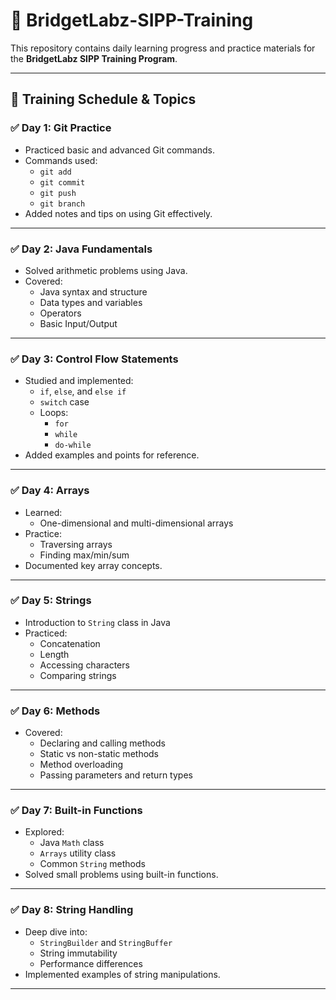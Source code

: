 # 📘 BridgetLabz-SIPP-Training

This repository contains daily learning progress and practice materials for the **BridgetLabz SIPP Training Program**.

---

## 📅 Training Schedule & Topics

### ✅ Day 1: Git Practice
- Practiced basic and advanced Git commands.
- Commands used:
  - `git add`
  - `git commit`
  - `git push`
  - `git branch`
- Added notes and tips on using Git effectively.

---

### ✅ Day 2: Java Fundamentals
- Solved arithmetic problems using Java.
- Covered:
  - Java syntax and structure
  - Data types and variables
  - Operators
  - Basic Input/Output

---

### ✅ Day 3: Control Flow Statements
- Studied and implemented:
  - `if`, `else`, and `else if`
  - `switch` case
  - Loops:
    - `for`
    - `while`
    - `do-while`
- Added examples and points for reference.

---

### ✅ Day 4: Arrays
- Learned:
  - One-dimensional and multi-dimensional arrays
- Practice:
  - Traversing arrays
  - Finding max/min/sum
- Documented key array concepts.

---

### ✅ Day 5: Strings
- Introduction to `String` class in Java
- Practiced:
  - Concatenation
  - Length
  - Accessing characters
  - Comparing strings

---

### ✅ Day 6: Methods
- Covered:
  - Declaring and calling methods
  - Static vs non-static methods
  - Method overloading
  - Passing parameters and return types

---

### ✅ Day 7: Built-in Functions
- Explored:
  - Java `Math` class
  - `Arrays` utility class
  - Common `String` methods
- Solved small problems using built-in functions.

---

### ✅ Day 8: String Handling
- Deep dive into:
  - `StringBuilder` and `StringBuffer`
  - String immutability
  - Performance differences
- Implemented examples of string manipulations.

---

